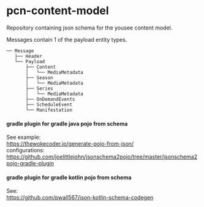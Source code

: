 # pcn-content-model
Repository containing json schema for the yousee content model.

Messages contain 1 of the payload entity types.
```
── Message
   ├── Header
   └── Payload
       ├── Content
       │   └── MediaMetadata
       ├── Season
       │   └── MediaMetadata
       ├── Series
       │   └── MediaMetadata
       ├── OnDemandEvents
       ├── ScheduleEvent
       └── Manifestation
```


#### gradle plugin for gradle java pojo from schema
See example:  
https://thewokecoder.io/generate-pojo-from-json/  
configurations:  
https://github.com/joelittlejohn/jsonschema2pojo/tree/master/jsonschema2pojo-gradle-plugin


#### gradle plugin for gradle kotlin pojo from schema
See:  
https://github.com/pwall567/json-kotlin-schema-codegen